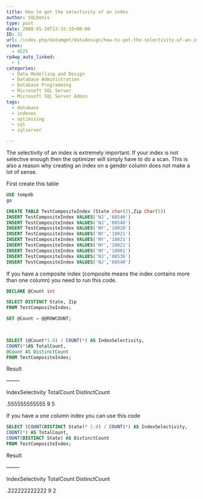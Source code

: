 ```yaml
---
title: How to get the selectivity of an index
author: SQLDenis
type: post
date: 2008-05-20T13:32:33+00:00
ID: 31
url: /index.php/datamgmt/datadesign/how-to-get-the-selectivity-of-an-index/
views:
  - 4525
rp4wp_auto_linked:
  - 1
categories:
  - Data Modelling and Design
  - Database Administration
  - Database Programming
  - Microsoft SQL Server
  - Microsoft SQL Server Admin
tags:
  - database
  - indexes
  - optimizing
  - sql
  - sqlserver

---
```

The selectivity of an index is extremely important. If your index is not selective enough then the optimizer will simply have to do a scan. This is also a reason why creating an index on a gender column does not make a lot of sense.

First create this table

```sql
USE tempdb
go

CREATE TABLE TestCompositeIndex (State char(2),Zip Char(5))
INSERT TestCompositeIndex VALUES('NJ','08540')
INSERT TestCompositeIndex VALUES('NJ','08540')
INSERT TestCompositeIndex VALUES('NY','10028')
INSERT TestCompositeIndex VALUES('NY','10021')
INSERT TestCompositeIndex VALUES('NY','10021')
INSERT TestCompositeIndex VALUES('NY','10021')
INSERT TestCompositeIndex VALUES('NY','10001')
INSERT TestCompositeIndex VALUES('NJ','08536')
INSERT TestCompositeIndex VALUES('NJ','08540')
```

If you have a composite index (composite means the index contains more than one column) you need to run this code.

```sql
DECLARE @Count int

SELECT DISTINCT State, Zip
FROM TestCompositeIndex;

SET @Count = @@ROWCOUNT;

 

SELECT (@Count*1.0) / COUNT(*) AS IndexSelectivity, 
COUNT(*)AS TotalCount,
@Count AS DistinctCount
FROM TestCompositeIndex;
```
Result
  
——–
  
IndexSelectivity TotalCount DistinctCount
  
.555555555555 9 5

If you have a one column index you can use this code

```sql
SELECT (COUNT(DISTINCT State)* 1.0) / COUNT(*) AS IndexSelectivity,
COUNT(*) AS TotalCount,
COUNT(DISTINCT State) AS DistinctCount
FROM TestCompositeIndex;
```

Result
  
——–
  
IndexSelectivity TotalCount DistinctCount
  
.222222222222 9 2
